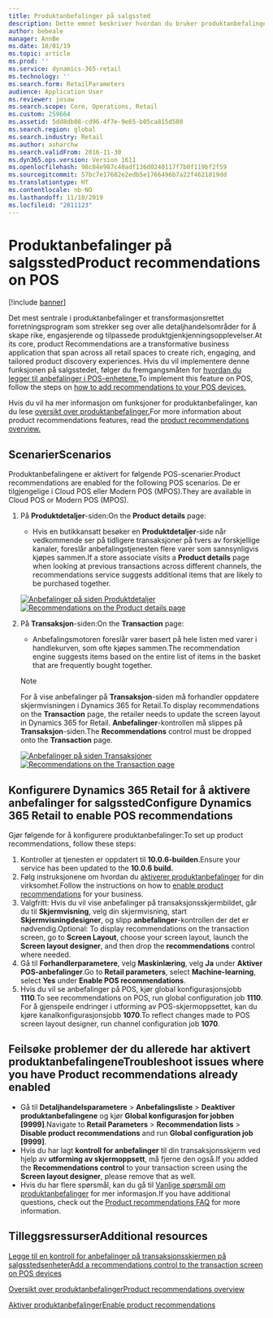 ```yaml
---
title: Produktanbefalinger på salgssted
description: Dette emnet beskriver hvordan du bruker produktanbefalinger på en salgsstedsenhet (POS).
author: bebeale
manager: AnnBe
ms.date: 10/01/19
ms.topic: article
ms.prod: ''
ms.service: dynamics-365-retail
ms.technology: ''
ms.search.form: RetailParameters
audience: Application User
ms.reviewer: josaw
ms.search.scope: Core, Operations, Retail
ms.custom: 259664
ms.assetid: 5dd8db08-cd96-4f7e-9e65-b05ca815d580
ms.search.region: global
ms.search.industry: Retail
ms.author: asharchw
ms.search.validFrom: 2016-11-30
ms.dyn365.ops.version: Version 1611
ms.openlocfilehash: 98c84e987c40adf136d0240117f7b0f119bf2f59
ms.sourcegitcommit: 57bc7e17682e2edb5e1766496b7a22f4621819dd
ms.translationtype: HT
ms.contentlocale: nb-NO
ms.lasthandoff: 11/18/2019
ms.locfileid: "2811123"
---
```

# <a name="product-recommendations-on-pos"></a><span data-ttu-id="0c980-103">Produktanbefalinger på salgssted</span><span class="sxs-lookup"><span data-stu-id="0c980-103">Product recommendations on POS</span></span>

[!include [banner](includes/banner.md)]

<span data-ttu-id="0c980-104">Det mest sentrale i produktanbefalinger et transformasjonsrettet forretningsprogram som strekker seg over alle detaljhandelsområder for å skape rike, engasjerende og tilpassede produktgjenkjenningsopplevelser.</span><span class="sxs-lookup"><span data-stu-id="0c980-104">At its core, product Recommendations are a transformative business application that span across all retail spaces to create rich, engaging, and tailored product discovery experiences.</span></span> <span data-ttu-id="0c980-105">Hvis du vil implementere denne funksjonen på salgsstedet, følger du fremgangsmåten for [hvordan du legger til anbefalinger i POS-enhetene.](add-recommendations-control-pos-screen.md)</span><span class="sxs-lookup"><span data-stu-id="0c980-105">To implement this feature on POS, follow the steps on [how to add recommendations to your POS devices.](add-recommendations-control-pos-screen.md)</span></span> 

<span data-ttu-id="0c980-106">Hvis du vil ha mer informasjon om funksjoner for produktanbefalinger, kan du lese [oversikt over produktanbefalinger.](../commerce/product-recommendations.md)</span><span class="sxs-lookup"><span data-stu-id="0c980-106">For more information about product recommendations features, read the [product recommendations overview.](../commerce/product-recommendations.md)</span></span> 

## <a name="scenarios"></a><span data-ttu-id="0c980-107">Scenarier</span><span class="sxs-lookup"><span data-stu-id="0c980-107">Scenarios</span></span>

<span data-ttu-id="0c980-108">Produktanbefalingene er aktivert for følgende POS-scenarier.</span><span class="sxs-lookup"><span data-stu-id="0c980-108">Product recommendations are enabled for the following POS scenarios.</span></span> <span data-ttu-id="0c980-109">De er tilgjengelige i Cloud POS eller Modern POS (MPOS).</span><span class="sxs-lookup"><span data-stu-id="0c980-109">They are available in Cloud POS or Modern POS (MPOS).</span></span>

1. <span data-ttu-id="0c980-110">På **Produktdetaljer**-siden:</span><span class="sxs-lookup"><span data-stu-id="0c980-110">On the **Product details** page:</span></span>

    - <span data-ttu-id="0c980-111">Hvis en butikkansatt besøker en **Produktdetaljer**-side når vedkommende ser på tidligere transaksjoner på tvers av forskjellige kanaler, foreslår anbefalingstjenesten flere varer som sannsynligvis kjøpes sammen.</span><span class="sxs-lookup"><span data-stu-id="0c980-111">If a store associate visits a **Product details** page when looking at previous transactions across different channels, the recommendations service suggests additional items that are likely to be purchased together.</span></span>

    <span data-ttu-id="0c980-112">[![Anbefalinger på siden Produktdetaljer](./media/proddetails.png)](./media/proddetails.png)</span><span class="sxs-lookup"><span data-stu-id="0c980-112">[![Recommendations on the Product details page](./media/proddetails.png)](./media/proddetails.png)</span></span>

2. <span data-ttu-id="0c980-113">På **Transaksjon**-siden:</span><span class="sxs-lookup"><span data-stu-id="0c980-113">On the **Transaction** page:</span></span>

    - <span data-ttu-id="0c980-114">Anbefalingsmotoren foreslår varer basert på hele listen med varer i handlekurven, som ofte kjøpes sammen.</span><span class="sxs-lookup"><span data-stu-id="0c980-114">The recommendation engine suggests items based on the entire list of items in the basket that are frequently bought together.</span></span>

    > [!NOTE]
    > <span data-ttu-id="0c980-115">For å vise anbefalinger på **Transaksjon**-siden må forhandler oppdatere skjermvisningen i Dynamics 365 for Retail.</span><span class="sxs-lookup"><span data-stu-id="0c980-115">To display recommendations on the **Transaction** page, the retailer needs to update the screen layout in Dynamics 365 for Retail.</span></span> <span data-ttu-id="0c980-116">**Anbefalinger**-kontrollen må slippes på **Transaksjon**-siden.</span><span class="sxs-lookup"><span data-stu-id="0c980-116">The **Recommendations** control must be dropped onto the **Transaction** page.</span></span>

    <span data-ttu-id="0c980-117">[![Anbefalinger på siden Transaksjoner](./media/transactionscreenmultipleproductslargemessengersbag-5.jpg)](./media/transactionscreenmultipleproductslargemessengersbag-5.jpg)</span><span class="sxs-lookup"><span data-stu-id="0c980-117">[![Recommendations on the Transaction page](./media/transactionscreenmultipleproductslargemessengersbag-5.jpg)](./media/transactionscreenmultipleproductslargemessengersbag-5.jpg)</span></span>

## <a name="configure-dynamics-365-retail-to-enable-pos-recommendations"></a><span data-ttu-id="0c980-118">Konfigurere Dynamics 365 Retail for å aktivere anbefalinger for salgssted</span><span class="sxs-lookup"><span data-stu-id="0c980-118">Configure Dynamics 365 Retail to enable POS recommendations</span></span>

<span data-ttu-id="0c980-119">Gjør følgende for å konfigurere produktanbefalinger:</span><span class="sxs-lookup"><span data-stu-id="0c980-119">To set up product recommendations, follow these steps:</span></span>

1. <span data-ttu-id="0c980-120">Kontroller at tjenesten er oppdatert til **10.0.6-builden**.</span><span class="sxs-lookup"><span data-stu-id="0c980-120">Ensure your service has been updated to the **10.0.6 build.**</span></span>
2. <span data-ttu-id="0c980-121">Følg instruksjonene om hvordan du [aktiverer produktanbefalinger](../commerce/enable-product-recommendations.md) for din virksomhet.</span><span class="sxs-lookup"><span data-stu-id="0c980-121">Follow the instructions on how to [enable product recommendations](../commerce/enable-product-recommendations.md) for your business.</span></span>
3. <span data-ttu-id="0c980-122">Valgfritt: Hvis du vil vise anbefalinger på transaksjonsskjermbildet, går du til **Skjermvisning**, velg din skjermvisning, start **Skjermvisningdesigner**, og slipp **anbefalinger**-kontrollen der det er nødvendig.</span><span class="sxs-lookup"><span data-stu-id="0c980-122">Optional: To display recommendations on the transaction screen, go to **Screen Layout**, choose your screen layout, launch the **Screen layout designer**, and then drop the **recommendations** control where needed.</span></span>
4. <span data-ttu-id="0c980-123">Gå til **Forhandlerparametere**, velg **Maskinlæring**, velg **Ja** under **Aktiver POS-anbefalinger**.</span><span class="sxs-lookup"><span data-stu-id="0c980-123">Go to **Retail parameters**, select **Machine-learning**, select **Yes** under **Enable POS recommendations**.</span></span>
5. <span data-ttu-id="0c980-124">Hvis du vil se anbefalinger på POS, kjør global konfigurasjonsjobb **1110**.</span><span class="sxs-lookup"><span data-stu-id="0c980-124">To see recommendations on POS, run global configuration job **1110**.</span></span> <span data-ttu-id="0c980-125">For å gjenspeile endringer i utforming av POS-skjermoppsettet, kan du kjøre kanalkonfigurasjonsjobb **1070**.</span><span class="sxs-lookup"><span data-stu-id="0c980-125">To reflect changes made to POS screen layout designer, run channel configuration job **1070**.</span></span>



## <a name="troubleshoot-issues-where-you-have-product-recommendations-already-enabled"></a><span data-ttu-id="0c980-126">Feilsøke problemer der du allerede har aktivert produktanbefalingene</span><span class="sxs-lookup"><span data-stu-id="0c980-126">Troubleshoot issues where you have Product recommendations already enabled</span></span>

- <span data-ttu-id="0c980-127">Gå til **Detaljhandelsparametere** \> **Anbefalingsliste** \> **Deaktiver produktanbefalingene** og kjør **Global konfigurasjon for jobben \[9999\]**.</span><span class="sxs-lookup"><span data-stu-id="0c980-127">Navigate to **Retail Parameters** \> **Recommendation lists** \> **Disable product recommendations** and run **Global configuration job \[9999\]**.</span></span> 
- <span data-ttu-id="0c980-128">Hvis du har lagt **kontroll for anbefalinger** til din transaksjonsskjerm ved hjelp av **utforming av skjermoppsett**, må fjerne den også.</span><span class="sxs-lookup"><span data-stu-id="0c980-128">If you added the **Recommendations control** to your transaction screen using the **Screen layout designer**, please remove that as well.</span></span>
- <span data-ttu-id="0c980-129">Hvis du har flere spørsmål, kan du gå til [Vanlige spørsmål om produktanbefalinger](../commerce/faq-recommendations.md) for mer informasjon.</span><span class="sxs-lookup"><span data-stu-id="0c980-129">If you have additional questions, check out the [Product recommendations FAQ](../commerce/faq-recommendations.md) for more information.</span></span>

## <a name="additional-resources"></a><span data-ttu-id="0c980-130">Tilleggsressurser</span><span class="sxs-lookup"><span data-stu-id="0c980-130">Additional resources</span></span>

[<span data-ttu-id="0c980-131">Legge til en kontroll for anbefalinger på transaksjonsskjermen på salgsstedsenheter</span><span class="sxs-lookup"><span data-stu-id="0c980-131">Add a recommendations control to the transaction screen on POS devices</span></span>](add-recommendations-control-pos-screen.md)

[<span data-ttu-id="0c980-132">Oversikt over produktanbefalinger</span><span class="sxs-lookup"><span data-stu-id="0c980-132">Product recommendations overview</span></span>](../commerce/product-recommendations.md)

[<span data-ttu-id="0c980-133">Aktiver produktanbefalinger</span><span class="sxs-lookup"><span data-stu-id="0c980-133">Enable product recommendations</span></span>](../commerce/enable-product-recommendations.md) 
